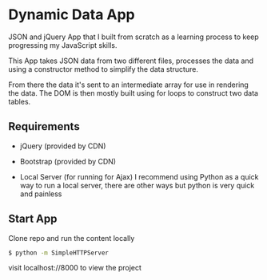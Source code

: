 # Dynamic Data App
JSON and jQuery App that I built from scratch as a learning process to keep progressing my JavaScript skills.

This App takes JSON data from two different files, processes the data and using a constructor method to simplify the data structure.

From there the data it's sent to an intermediate array for use in rendering the data.
The DOM is then mostly built using for loops to construct two data tables.


## Requirements
- jQuery (provided by CDN)
- Bootstrap (provided by CDN)

- Local Server (for running for Ajax)
I recommend using Python as a quick way to run a local server, there are other ways but python is very quick and painless


## Start App
Clone repo and run the content locally
```bash
$ python -m SimpleHTTPServer
```
visit localhost://8000 to view the project
